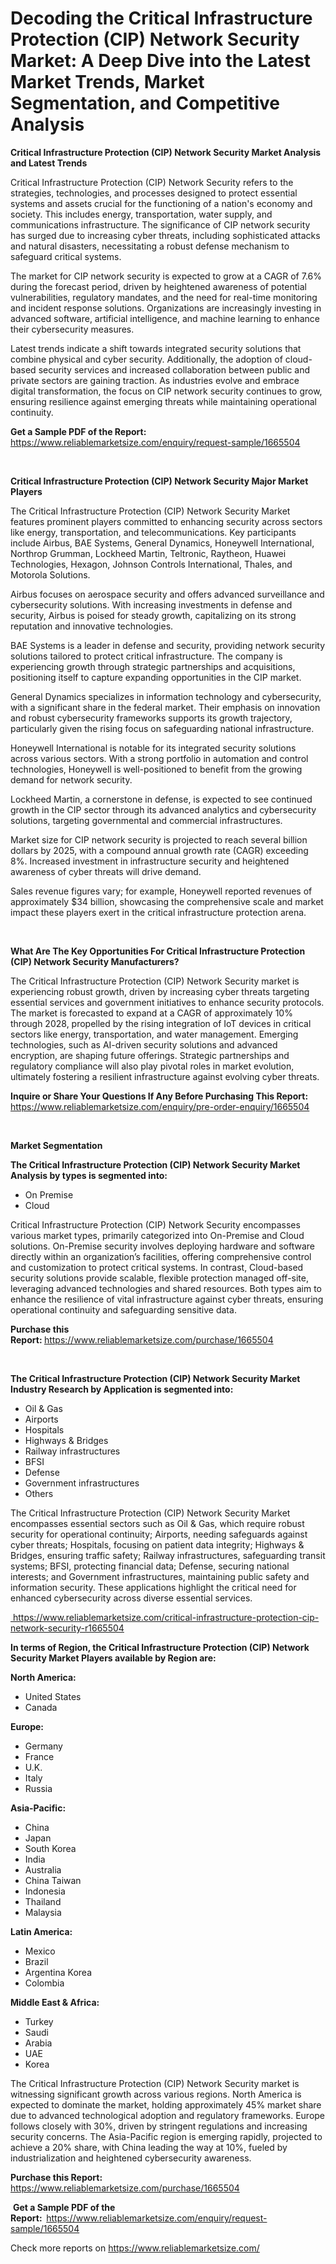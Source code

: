 <p><h1>Decoding the Critical Infrastructure Protection (CIP) Network Security Market: A Deep Dive into the Latest Market Trends, Market Segmentation, and Competitive Analysis</h1></p><p><strong>Critical Infrastructure Protection (CIP) Network Security Market Analysis and Latest Trends</strong></p>
<p><p>Critical Infrastructure Protection (CIP) Network Security refers to the strategies, technologies, and processes designed to protect essential systems and assets crucial for the functioning of a nation's economy and society. This includes energy, transportation, water supply, and communications infrastructure. The significance of CIP network security has surged due to increasing cyber threats, including sophisticated attacks and natural disasters, necessitating a robust defense mechanism to safeguard critical systems.</p><p>The market for CIP network security is expected to grow at a CAGR of 7.6% during the forecast period, driven by heightened awareness of potential vulnerabilities, regulatory mandates, and the need for real-time monitoring and incident response solutions. Organizations are increasingly investing in advanced software, artificial intelligence, and machine learning to enhance their cybersecurity measures.</p><p>Latest trends indicate a shift towards integrated security solutions that combine physical and cyber security. Additionally, the adoption of cloud-based security services and increased collaboration between public and private sectors are gaining traction. As industries evolve and embrace digital transformation, the focus on CIP network security continues to grow, ensuring resilience against emerging threats while maintaining operational continuity.</p></p>
<p><strong>Get a Sample PDF of the Report:&nbsp;</strong> <a href="https://www.reliablemarketsize.com/enquiry/request-sample/1665504?utm_campaign=2393&utm_medium=2&utm_source=Github&utm_content=ia&utm_term=11032025&utm_id=critical-infrastructure-protection-cip-network-security">https://www.reliablemarketsize.com/enquiry/request-sample/1665504</a></p>
<p>&nbsp;</p>
<p><strong>Critical Infrastructure Protection (CIP) Network Security Major Market Players</strong></p>
<p><p>The Critical Infrastructure Protection (CIP) Network Security Market features prominent players committed to enhancing security across sectors like energy, transportation, and telecommunications. Key participants include Airbus, BAE Systems, General Dynamics, Honeywell International, Northrop Grumman, Lockheed Martin, Teltronic, Raytheon, Huawei Technologies, Hexagon, Johnson Controls International, Thales, and Motorola Solutions.</p><p>Airbus focuses on aerospace security and offers advanced surveillance and cybersecurity solutions. With increasing investments in defense and security, Airbus is poised for steady growth, capitalizing on its strong reputation and innovative technologies.</p><p>BAE Systems is a leader in defense and security, providing network security solutions tailored to protect critical infrastructure. The company is experiencing growth through strategic partnerships and acquisitions, positioning itself to capture expanding opportunities in the CIP market.</p><p>General Dynamics specializes in information technology and cybersecurity, with a significant share in the federal market. Their emphasis on innovation and robust cybersecurity frameworks supports its growth trajectory, particularly given the rising focus on safeguarding national infrastructure.</p><p>Honeywell International is notable for its integrated security solutions across various sectors. With a strong portfolio in automation and control technologies, Honeywell is well-positioned to benefit from the growing demand for network security.</p><p>Lockheed Martin, a cornerstone in defense, is expected to see continued growth in the CIP sector through its advanced analytics and cybersecurity solutions, targeting governmental and commercial infrastructures.</p><p>Market size for CIP network security is projected to reach several billion dollars by 2025, with a compound annual growth rate (CAGR) exceeding 8%. Increased investment in infrastructure security and heightened awareness of cyber threats will drive demand.</p><p>Sales revenue figures vary; for example, Honeywell reported revenues of approximately $34 billion, showcasing the comprehensive scale and market impact these players exert in the critical infrastructure protection arena.</p></p>
<p>&nbsp;</p>
<p><strong>What Are The Key Opportunities For Critical Infrastructure Protection (CIP) Network Security Manufacturers?</strong></p>
<p><p>The Critical Infrastructure Protection (CIP) Network Security market is experiencing robust growth, driven by increasing cyber threats targeting essential services and government initiatives to enhance security protocols. The market is forecasted to expand at a CAGR of approximately 10% through 2028, propelled by the rising integration of IoT devices in critical sectors like energy, transportation, and water management. Emerging technologies, such as AI-driven security solutions and advanced encryption, are shaping future offerings. Strategic partnerships and regulatory compliance will also play pivotal roles in market evolution, ultimately fostering a resilient infrastructure against evolving cyber threats.</p></p>
<p><strong>Inquire or Share Your Questions If Any Before Purchasing This Report:</strong> <a href="https://www.reliablemarketsize.com/enquiry/pre-order-enquiry/1665504?utm_campaign=2393&utm_medium=2&utm_source=Github&utm_content=ia&utm_term=11032025&utm_id=critical-infrastructure-protection-cip-network-security">https://www.reliablemarketsize.com/enquiry/pre-order-enquiry/1665504</a></p>
<p>&nbsp;</p>
<p><strong>Market Segmentation</strong></p>
<p><strong>The Critical Infrastructure Protection (CIP) Network Security Market Analysis by types is segmented into:</strong></p>
<p><ul><li>On Premise</li><li>Cloud</li></ul></p>
<p><p>Critical Infrastructure Protection (CIP) Network Security encompasses various market types, primarily categorized into On-Premise and Cloud solutions. On-Premise security involves deploying hardware and software directly within an organization’s facilities, offering comprehensive control and customization to protect critical systems. In contrast, Cloud-based security solutions provide scalable, flexible protection managed off-site, leveraging advanced technologies and shared resources. Both types aim to enhance the resilience of vital infrastructure against cyber threats, ensuring operational continuity and safeguarding sensitive data.</p></p>
<p><strong>Purchase this Report:&nbsp;</strong><a href="https://www.reliablemarketsize.com/purchase/1665504?utm_campaign=2393&utm_medium=2&utm_source=Github&utm_content=ia&utm_term=11032025&utm_id=critical-infrastructure-protection-cip-network-security">https://www.reliablemarketsize.com/purchase/1665504</a></p>
<p>&nbsp;</p>
<p><strong>The Critical Infrastructure Protection (CIP) Network Security Market Industry Research by Application is segmented into:</strong></p>
<p><ul><li>Oil & Gas</li><li>Airports</li><li>Hospitals</li><li>Highways & Bridges</li><li>Railway infrastructures</li><li>BFSI</li><li>Defense</li><li>Government infrastructures</li><li>Others</li></ul></p>
<p><p>The Critical Infrastructure Protection (CIP) Network Security Market encompasses essential sectors such as Oil & Gas, which require robust security for operational continuity; Airports, needing safeguards against cyber threats; Hospitals, focusing on patient data integrity; Highways & Bridges, ensuring traffic safety; Railway infrastructures, safeguarding transit systems; BFSI, protecting financial data; Defense, securing national interests; and Government infrastructures, maintaining public safety and information security. These applications highlight the critical need for enhanced cybersecurity across diverse essential services.</p></p>
<p><a href="https://www.reliablemarketsize.com/critical-infrastructure-protection-cip-network-security-r1665504?utm_campaign=2393&utm_medium=2&utm_source=Github&utm_content=ia&utm_term=11032025&utm_id=critical-infrastructure-protection-cip-network-security">&nbsp;https://www.reliablemarketsize.com/critical-infrastructure-protection-cip-network-security-r1665504</a></p>
<p><strong>In terms of Region, the Critical Infrastructure Protection (CIP) Network Security Market Players available by Region are:</strong></p>
<p>
    <p> <strong> North America: </strong>
        <ul>
            <li>United States</li>
            <li>Canada</li>
        </ul>
        </p> 
    <p> <strong> Europe: </strong>
        <ul>
            <li>Germany</li>
            <li>France</li>
            <li>U.K.</li>
            <li>Italy</li>
            <li>Russia</li>
        </ul>
        </p> 
    <p> <strong> Asia-Pacific: </strong>
        <ul>
            <li>China</li>
            <li>Japan</li>
            <li>South Korea</li>
            <li>India</li>
            <li>Australia</li>
            <li>China Taiwan</li>
            <li>Indonesia</li>
            <li>Thailand</li>
            <li>Malaysia</li>
        </ul>
        </p> 
    <p> <strong> Latin America: </strong>
        <ul>
            <li>Mexico</li>
            <li>Brazil</li>
            <li>Argentina Korea</li>
            <li>Colombia</li>
        </ul>
        </p> 
    <p> <strong> Middle East & Africa: </strong>
        <ul>
            <li>Turkey</li>
            <li>Saudi</li>
            <li>Arabia</li>
            <li>UAE</li>
            <li>Korea</li>
        </ul>
    </p>
    </p>
<p><p>The Critical Infrastructure Protection (CIP) Network Security market is witnessing significant growth across various regions. North America is expected to dominate the market, holding approximately 45% market share due to advanced technological adoption and regulatory frameworks. Europe follows closely with 30%, driven by stringent regulations and increasing security concerns. The Asia-Pacific region is emerging rapidly, projected to achieve a 20% share, with China leading the way at 10%, fueled by industrialization and heightened cybersecurity awareness.</p></p>
<p><strong>Purchase this Report: </strong><a href="https://www.reliablemarketsize.com/purchase/1665504?utm_campaign=2393&utm_medium=2&utm_source=Github&utm_content=ia&utm_term=11032025&utm_id=critical-infrastructure-protection-cip-network-security">https://www.reliablemarketsize.com/purchase/1665504</a></p>
<p>&nbsp;<strong>Get a Sample PDF of the Report:&nbsp;&nbsp;</strong><a href="https://www.reliablemarketsize.com/enquiry/request-sample/1665504?utm_campaign=2393&utm_medium=2&utm_source=Github&utm_content=ia&utm_term=11032025&utm_id=critical-infrastructure-protection-cip-network-security">https://www.reliablemarketsize.com/enquiry/request-sample/1665504</a></p>
<p><strong></strong></p>
<p>Check more reports on <a href="https://www.reliablemarketsize.com/?utm_campaign=2393&utm_medium=2&utm_source=Github&utm_content=ia&utm_term=11032025&utm_id=critical-infrastructure-protection-cip-network-security">https://www.reliablemarketsize.com/</a></p>
